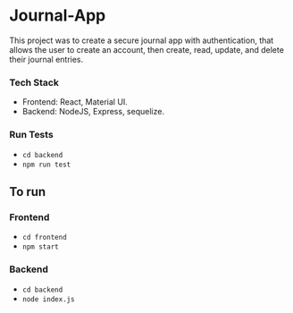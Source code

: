 # Journal-App
This project was to create a secure journal app with authentication, that allows the user to create an account, then create, read, update, and delete their journal entries.

### Tech Stack
- Frontend: React, Material UI.
- Backend: NodeJS, Express, sequelize.

### Run Tests
- `cd backend`
- `npm run test`

## To run 
### Frontend

- `cd frontend`
- `npm start`

### Backend

- `cd backend`
- `node index.js`
